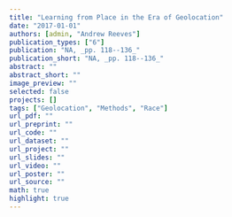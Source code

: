 ```yaml
---
title: "Learning from Place in the Era of Geolocation"
date: "2017-01-01"
authors: [admin, "Andrew Reeves"]
publication_types: ["6"]
publication: "NA, _pp. 118--136_"
publication_short: "NA, _pp. 118--136_"
abstract: ""
abstract_short: ""
image_preview: ""
selected: false
projects: []
tags: ["Geolocation", "Methods", "Race"]
url_pdf: ""
url_preprint: ""
url_code: ""
url_dataset: ""
url_project: ""
url_slides: ""
url_video: ""
url_poster: ""
url_source: ""
math: true
highlight: true
---
```

